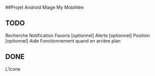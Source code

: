 ##Projet Android Miage My Mobilitée

## TODO
Recherche
Notification
Favoris [optionnel] 
Alerte [optionnel] 
Position [optionnel] 
Aide
Fonctionnement quand en arrière plan 

## DONE
L'îcone
